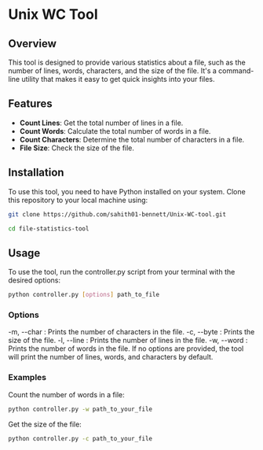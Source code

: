 # Unix WC Tool

## Overview

This tool is designed to provide various statistics about a file, such as the number of lines, words, characters, and the size of the file. It's a command-line utility that makes it easy to get quick insights into your files.

## Features

- **Count Lines**: Get the total number of lines in a file.
- **Count Words**: Calculate the total number of words in a file.
- **Count Characters**: Determine the total number of characters in a file.
- **File Size**: Check the size of the file.

## Installation

To use this tool, you need to have Python installed on your system. Clone this repository to your local machine using:

```bash
git clone https://github.com/sahith01-bennett/Unix-WC-tool.git

cd file-statistics-tool
```
## Usage
To use the tool, run the controller.py script from your terminal with the desired options:
```bash
python controller.py [options] path_to_file
```

### Options
-m, --char : Prints the number of characters in the file.
-c, --byte : Prints the size of the file.
-l, --line : Prints the number of lines in the file.
-w, --word : Prints the number of words in the file.
If no options are provided, the tool will print the number of lines, words, and characters by default.


### Examples
Count the number of words in a file:

```bash
python controller.py -w path_to_your_file
```

Get the size of the file:
```bash
python controller.py -c path_to_your_file
```
